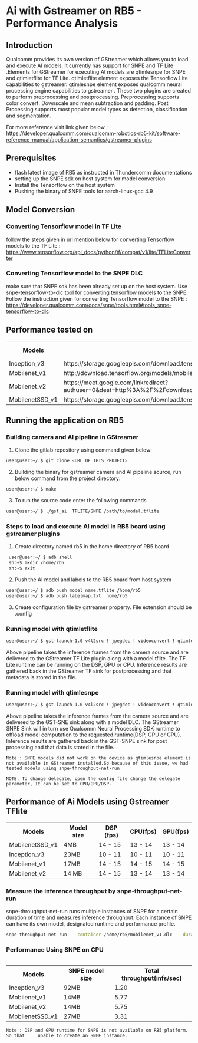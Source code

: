 # Ai with Gstreamer on RB5 - Performance Analysis
## Introduction 
Qualcomm provides its own version of GStreamer which allows you  to load and execute AI  models. It currently has support for SNPE and TF Lite .Elements for GStreamer for executing AI models  are  qtimlesnpe for SNPE and qtimletflite for TF Lite.
qtimletflite element exposes the Tensorflow Lite capabilities to gstreamer. qtimlesnpe element exposes qualcomm neural processing engine capabilities to gstreamer . These two plugins are created to perform preprocessing and postprocessing. Preprocessing supports color convert, Downscale and mean subtraction and padding. Post Processing supports most popular model types as detection, classification and segmentation. 

For more reference visit link given below :
https://developer.qualcomm.com/qualcomm-robotics-rb5-kit/software-reference-manual/application-semantics/gstreamer-plugins


## Prerequisites
 - flash latest image of RB5 as instructed in Thundercomm documentations
 - setting up the SNPE sdk on host system for model conversion
 - Install the Tensorflow on the host system
 - Pushing the binary of SNPE tools for aarch-linux-gcc 4.9 


## Model Conversion
### Converting Tensorflow model in TF Lite 
follow the steps given in url mention below for converting Tensorflow models to the TF Lite :
https://www.tensorflow.org/api_docs/python/tf/compat/v1/lite/TFLiteConverter


### Converting Tensorflow model to the SNPE DLC
make sure that SNPE sdk has been already set up on the host system. Use snpe-tensorflow-to-dlc tool for converting tensorflow models to the SNPE. 
Follow the instruction given for converting Tensorflow model to the SNPE :
https://developer.qualcomm.com/docs/snpe/tools.html#tools_snpe-tensorflow-to-dlc


## Performance tested on 


<table><tr><th>Models</th>
<th>Model link</th>
<th>Model size</th>
<th>Input size</th></tr>
<tr>
<td>Inception_v3</td>
<td>https://storage.googleapis.com/download.tensorflow.org/models/inception_v3_2016_08_28_frozen.pb.tar.gz</td>
<td>92MB</td>
<td>1,299,299,3</td>
</tr>
<tr>
<td>Mobilenet_v1</td>
<td>http://download.tensorflow.org/models/mobilenet_v1_2018_02_22/mobilenet_v1_1.0_224.tgz</td>
<td>17MB</td>
<td>1,224,224,3</td>
</tr>
<tr>
<td>Mobilenet_v2</td>
<td>https://meet.google.com/linkredirect?authuser=0&dest=http%3A%2F%2Fdownload.tensorflow.org%2Fmodels%2Fmobilenet_v1_2018_02_22%2Fmobilenet_v1_1.0_224.tgz</td>
<td>14MB</td>
<td>1,224,224,3</td>
</tr>
<tr>
<td>MobilenetSSD_v1</td>
<td>https://storage.googleapis.com/download.tensorflow.org/models/tflite/coco_ssd_mobilenet_v1_1.0_quant_2018_06_29.zip </td>
<td>28MB</td>
<td>1,300,300,3</td>
</tr>
</table>


## Running the application on RB5

### Building camera and AI pipeline in GStreamer
 1. Clone the gitlab repository using command given below:
```sh
user@user:~/ $ git clone <URL OF THIS PROJECT>

```

 2. Building the binary for gstreamer camera and AI pipeline source, run below command from the project directory:

 ```sh
user@user:~/ $ make
 ```

 3. To run the source code enter the following commands

 ```sh
 user@user:~/ $ ./gst_ai  TFLITE/SNPE /path/to/model.tflite    
```


### Steps to load and execute AI model in RB5 board using gstreamer plugins 
 1. Create directory named  rb5 in the home directory of RB5 board
```sh
 user@user:~/ $ adb shell
 sh:~$ mkdir /home/rb5
 sh:~$ exit
```

 2. Push the AI model and labels to the RB5 board from host system
 ```sh
user@user:~/ $ adb push model_name.tflite /home/rb5
user@user:~/ $ adb push labelmap.txt  home/rb5
```

 3. Create configuration file by gstreamer property. File extension should be .config


### Running model with qtimletflite
```sh
user@user:~/ $ gst-launch-1.0 v4l2src ! jpegdec ! videoconvert ! qtimletflite config=/home/rb5/mle_tflite.config model=/home/rb5/mobilenet_v1.tflite labels=/home/rb5/labelmap.txt postprocessing=segmentation ! videoconvert ! jpegenc ! filesink location=image.jpeg
```
Above pipeline takes the inference frames from the camera source and are delivered to the GStreamer TF Lite plugin along with a model tflite. The TF Lite runtime can be running on the DSP, GPU or CPU. Inference results are gathered back in the GStreamer TF sink for postprocessing and that metadata is stored in the file.

### Running model with qtimlesnpe
```sh
user@user:~/ $ gst-launch-1.0 v4l2src ! jpegdec ! videoconvert ! qtimlesnpe config=/home/rb5/mle_snpe.config model=/home/rb5/mobilenet_v1.dlc labels=/home/rb5/labelmap.txt postprocessing=segmentation ! videoconvert ! jpegenc ! filesink location=image.jpeg
```

Above pipeline takes the inference frames from the camera source and are delivered to the GST-SNE sink along with a model DLC. The GStreamer SNPE Sink will in turn use Qualcomm Neural Processing SDK runtime to offload model computation to the requested runtime(DSP, GPU or GPU). Inference results are gathered back in the GST-SNPE sink for post processing and that data is stored in the file.

`Note : SNPE models did not work on the device as qtimlesnpe element is not available in GStreamer installed.So because of this issue, we had tested models using snpe-throughput-net-run`


`NOTE: To change delegate, open the config file change the delegate        parameter, It can be set to CPU/GPU/DSP.`

## Performance of Ai Models using Gstreamer TFlite
<table><tr>
<th>Models</th>
<th>Model size</th>
<th>DSP (fps)</th>
<th>CPU(fps)</th>
<th>GPU(fps)</th>
</tr>
<tr>
<td>MobilenetSSD_v1</td>
<td>4MB</td>
<td>14 - 15</td>
<td>13 - 14</td>
<td>13 - 14</td>
</tr>
<tr>
<td> Inception_v3</td>
<td>23MB</td>
<td>10 - 11</td>
<td>10 - 11</td>
<td>10 - 11</td>
</tr>
<tr>
<td> Mobilenet_v1</td>
<td> 17MB</td>
<td>14 - 15</td>
<td>14 - 15</td>
<td>14 - 15</td>
</tr>
<tr>
<td> Mobilenet_v2</td>
<td>14 MB</td>
<td>14 - 15</td>
<td>13 - 14</td>
<td>13 - 14</td>
</tr>
<table>


### Measure the inference throughput by snpe-throughput-net-run 
snpe-throughput-net-run runs multiple instances of SNPE for a certain duration of time and measures inference throughput. Each instance of SNPE can have its own model, designated runtime and performance profile.

```sh
snpe-throughput-net-run  --container /home/rb5/mobilenet_v1.dlc  --duration 30 --use_cpu --perf_profile “high_performance” --input_raw /home/rb5/224_mob.raw
```

### Performance Using SNPE on CPU

<table>
<tr>
<th>Models</th>
<th>SNPE model size</th>
<th>Total throughput(infs/sec)</th>
</tr>
<tr>
<td>Inception_v3</td>
<td>    92MB</td>
<td>1.20</td>
</tr>
<tr>
<td>Mobilenet_v1</td>
<td> 14MB</td>
<td>5.77</td>
</tr>
<tr>
<td>Mobilenet_v2</td>
<td>14MB</td>
<td>5.75</td>
</tr>
<tr>
<td>MobilenetSSD_v1</td>
<td>27MB</td>
<td>3.31</td>
</tr>
</table>

`Note : DSP and GPU runtime for SNPE is not available on RB5 platform. So that     unable to create an SNPE instance.`
